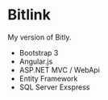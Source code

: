 # Bitlink
My version of Bitly.

-	Bootstrap 3
-	Angular.js
-	ASP.NET MVC / WebApi
-	Entity Framework
-	SQL Server Exspress
